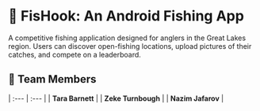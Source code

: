 # 🎣 FisHook: An Android Fishing App

A competitive fishing application designed for anglers in the Great Lakes region. Users can discover open-fishing locations, upload pictures of their catches, and compete on a leaderboard.

## 👥 Team Members
| :--- | :--- |
| **Tara Barnett** | 
| **Zeke Turnbough** | 
| **Nazim Jafarov** | 
